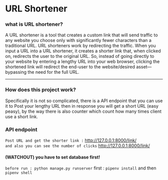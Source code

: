 # URL Shortener

### what is URL shortener? 
A URL shortener is a tool that creates a custom link that will send traffic to any website you choose only with significantly 
fewer characters than a traditional URL. URL shorteners work by redirecting the traffic. When you input a URL into a URL shortener, 
it creates a shorter link that, when clicked on, redirects the user to the original URL. So, instead of going directly to your website
by entering a lengthy URL into your web browser, clicking the shortened link will redirect the end-user to the website/desired asset—bypassing
the need for the full URL.

----

### How does this project work?

Specifically it is not so complicated, there is a API endpoint that you can use it to Post your lengthy URL then in response you will get a 
short URL (easy peasy), by the way there is also counter which count how many times client use a short link.

### API endpoint 

`Post URL and get the shorter link :`  http://127.0.0.1:8000/link/ <br/>
`and also you can see the number of clicks` http://127.0.0.1:8000/link/<br/>

#### (WATCHOUT) you have to set database first!
 
`before run : python manage.py runserver` first : `pipenv install` and then `pipenv shell`



